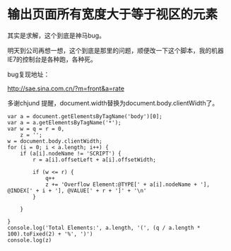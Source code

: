 # 输出页面所有宽度大于等于视区的元素

其实是求解，这个到底是神马bug。

明天到公司再想一想，这个到底是那里的问题，顺便改一下这个脚本，我的机器IE7的控制台是各种跑，各种死。 

bug复现地址：

http://sae.sina.com.cn/?m=front&a=rate

多谢chjund 提醒，document.width替换为document.body.clientWidth了。

```
var a = document.getElementsByTagName('body')[0];
var a = a.getElementsByTagName('*');
var w = q = r = 0,
    z = '';
w = document.body.clientWidth;
for (i = 0; i < a.length; i++) {
    if (a[i].nodeName != 'SCRIPT') {
        r = a[i].offsetLeft + a[i].offsetWidth;

        if (w <= r) {
            q++
            z += 'Overflow Element:@TYPE[' + a[i].nodeName + '], @INDEX[' + i + '], @VALUE[' + r + ']' + '\n'
        }

    }

}
console.log('Total Elements:', a.length, '(', (q / a.length * 100).toFixed(2) + '%', ')')
console.log(z)
```


